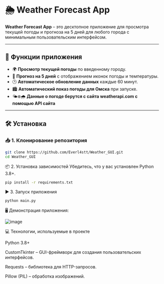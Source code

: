 # 🌦️ Weather Forecast App 

**Weather Forecast App** – это десктопное приложение для просмотра текущей погоды и прогноза на 5 дней для любого города с минимальным пользовательским интерфейсом.

---

## 🚀 **Функции приложения**
- 🌍 **Просмотр текущей погоды** по введенному городу.  
- 📅 **Прогноз на 5 дней** с отображением иконок погоды и температуры.  
- 🕒 **Автоматическое обновление данных** каждые 60 минут.  
- 🏙️ **Автоматический показ погоды для Омска** при запуске.
- 🌤️❄️🌧️ **Данные о погоде берутся с сайта weatherapi.com с помощью API сайта**

---

## 🛠️ **Установка**

### 📥 **1. Клонирование репозитория**
```bash
git clone https://github.com/Everl4stt/Weather_GUI.git
cd Weather_GUI
```
📦 2. Установка зависимостей
Убедитесь, что у вас установлен Python 3.8+.

```bash
pip install -r requirements.txt
```
▶️ 3. Запуск приложения
```bash
python main.py
```
🖥️ Демонстрация приложения:


![image](https://github.com/user-attachments/assets/c75717bc-7d67-4b00-8d7f-f5da855069cc)

💻 Технологии, используемые в проекте

Python 3.8+

CustomTkinter – GUI-фреймворк для создания пользовательских интерфейсов.

Requests – библиотека для HTTP-запросов.

Pillow (PIL) – обработка изображений.
